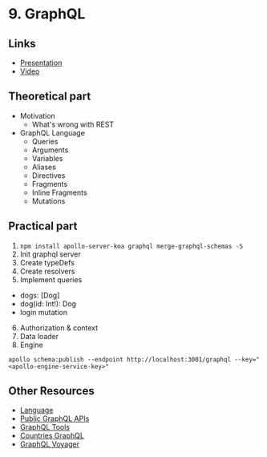 
# 9. GraphQL

## Links

* [Presentation](https://docs.google.com/presentation/d/1H0dKAiMofkCGX01YjEDJ3KdKePbTNjzGKCC1n67qJQc/edit?usp=sharing)
* [Video](https://www.youtube.com/watch?v=RNqreGmK3gs&list=PLfX7tWavkVjBVmmZOU5sWuyutpekJ6KNP&index=9)

## Theoretical part
* Motivation
  * What's wrong with REST
* GraphQL Language
  * Queries
  * Arguments
  * Variables
  * Aliases
  * Directives
  * Fragments
  * Inline Fragments
  * Mutations

## Practical part
1. `npm install apollo-server-koa graphql merge-graphql-schemas -S`
2. Init graphql server
3. Create typeDefs
4. Create resolvers
5. Implement queries
  * dogs: [Dog]
  * dog(id: Int!): Dog
  * login mutation
6. Authorization & context
7. Data loader
8. Engine
```
apollo schema:publish --endpoint http://localhost:3001/graphql --key="<apollo-engine-service-key>"
```

## Other Resources
- [Language](https://graphql.org/learn/queries/)
- [Public GraphQL APIs](https://github.com/APIs-guru/graphql-apis)
- [GraphQL Tools](https://github.com/chentsulin/awesome-graphql)
- [Countries GraphQL](https://countries.trevorblades.com/)
- [GraphQL Voyager](https://apis.guru/graphql-voyager/)
